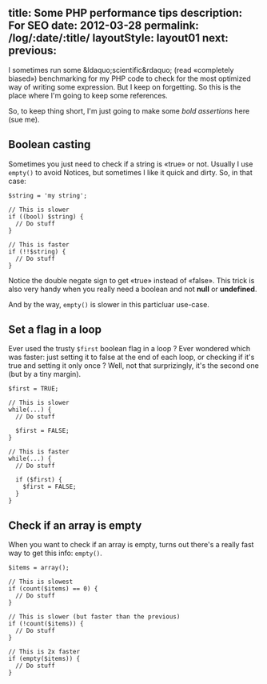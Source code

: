 title: Some PHP performance tips
description: For SEO
date: 2012-03-28
permalink: /log/:date/:title/
layoutStyle: layout01
next:
previous:
---

I sometimes run some &ldaquo;scientific&rdaquo; (read &laquo;completely biased&raquo;) benchmarking for my PHP code to check for the most optimized way of writing some expression. But I keep on forgetting. So this is the place where I'm going to keep some references.

So, to keep thing short, I'm just going to make some *bold assertions* here (sue me).


## Boolean casting

Sometimes you just need to check if a string is &laquo;true&raquo; or not. Usually I use `empty()` to avoid Notices, but sometimes I like it quick and dirty. So, in that case:

    $string = 'my string';
    
    // This is slower
    if ((bool) $string) {
      // Do stuff
    }
    
    // This is faster
    if (!!$string) {
      // Do stuff
    }

Notice the double negate sign to get &laquo;true&raquo; instead of &laquo;false&raquo;. This trick is also very handy when you really need a boolean and not **null** or **undefined**.

And by the way, `empty()` is slower in this particluar use-case.


## Set a flag in a loop

Ever used the trusty `$first` boolean flag in a loop ? Ever wondered which was faster: just setting it to false at the end of each loop, or checking if it's true and setting it only once ? Well, not that surprizingly, it's the second one (but by a tiny margin).

    $first = TRUE;
    
    // This is slower
    while(...) {
      // Do stuff
      
      $first = FALSE;
    }
    
    // This is faster
    while(...) {
      // Do stuff
      
      if ($first) {
        $first = FALSE;
      }
    }


## Check if an array is empty

When you want to check if an array is empty, turns out there's a really fast way to get this info: `empty()`.

    $items = array();
    
    // This is slowest
    if (count($items) == 0) {
      // Do stuff
    }
    
    // This is slower (but faster than the previous)
    if (!count($items)) {
      // Do stuff
    }
    
    // This is 2x faster
    if (empty($items)) {
      // Do stuff
    }
